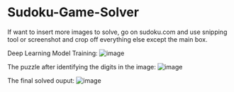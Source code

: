 # Sudoku-Game-Solver

If want to insert more images to solve, go on sudoku.com and use snipping tool or screenshot and crop off everything else except the main box. 

Deep Learning Model Training:
![image](https://user-images.githubusercontent.com/85044555/184464512-5c03b70b-7f7c-488a-8309-e2b68d3c4aaf.png)

The puzzle after identifying the digits in the image:
![image](https://user-images.githubusercontent.com/85044555/184464800-c719842a-8da6-4ff8-8c5a-0978003bd8f8.png)

The final solved ouput:
![image](https://user-images.githubusercontent.com/85044555/184464930-df7f7098-4bfd-4b5d-8134-b2642dc50619.png)
